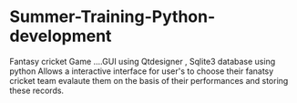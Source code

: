 # Summer-Training-Python-development
Fantasy cricket Game ....GUI using Qtdesigner , Sqlite3 database using python
Allows a interactive interface for user's to choose their fanatsy cricket team evalaute them on the basis of their performances
and storing these records.
